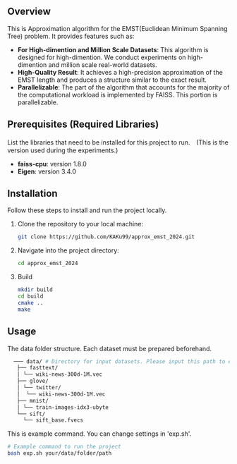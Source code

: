 ## Overview

This is Approximation algorithm for the EMST(Euclidean Minimum Spanning Tree) problem. It provides features such as:

- **For High-dimention and Million Scale Datasets**: This algorithm is designed for high-dimention. We conduct experiments on high-dimention and million scale real-world datasets.
- **High-Quality Result**: It achieves a high-precision approximation of the EMST length and produces a structure similar to the exact result.
- **Parallelizable**: The part of the algorithm that accounts for the majority of the computational workload is implemented by FAISS. This portion is parallelizable.
## Prerequisites (Required Libraries)

List the libraries that need to be installed for this project to run.　(This is the version used during the experiments.)

- **faiss-cpu**: version 1.8.0
- **Eigen**: version 3.4.0
  
## Installation

Follow these steps to install and run the project locally.

1. Clone the repository to your local machine:
    ```bash
    git clone https://github.com/KAKu99/approx_emst_2024.git
    ```

2. Navigate into the project directory:
    ```bash
    cd approx_emst_2024
    ```
3. Build
   ```bash
   mkdir build
   cd build
   cmake ..
   make
   ```
## Usage
The data folder structure. Each dataset must be prepared beforehand.
```bash
  ─── data/ # Directory for input datasets. Please input this path to exp.sh. 
   ├── fasttext/
   │ └── wiki-news-300d-1M.vec
   ├── glove/
   │ └── twitter/
   │  └── wiki-news-300d-1M.vec
   ├── mnist/
   │ └── train-images-idx3-ubyte
   └── sift/
     └── sift_base.fvecs
```
This is example command. You can change settings in 'exp.sh'.
```bash
# Example command to run the project
bash exp.sh your/data/folder/path
```


